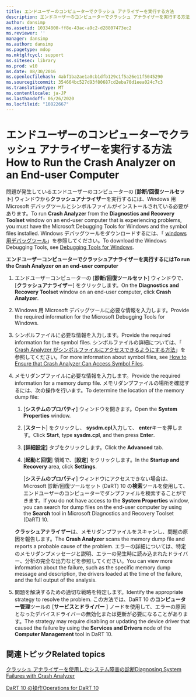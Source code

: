 ```yaml
---
title: エンドユーザーのコンピューターでクラッシュ アナライザーを実行する方法
description: エンドユーザーのコンピューターでクラッシュ アナライザーを実行する方法
author: dansimp
ms.assetid: 10334800-ff8e-43ac-a9c2-d28807473ec2
ms.reviewer: ''
manager: dansimp
ms.author: dansimp
ms.pagetype: mdop
ms.mktglfcycl: support
ms.sitesec: library
ms.prod: w10
ms.date: 08/30/2016
ms.openlocfilehash: 4abf1ba2ae1a0cb1dfb129c1f5a26e11f5045290
ms.sourcegitcommit: 354664bc527d93f80687cd2eba70d1eea024c7c3
ms.translationtype: MT
ms.contentlocale: ja-JP
ms.lasthandoff: 06/26/2020
ms.locfileid: "10822667"
---
```

# <span data-ttu-id="680fe-103">エンドユーザーのコンピューターでクラッシュ アナライザーを実行する方法</span><span class="sxs-lookup"><span data-stu-id="680fe-103">How to Run the Crash Analyzer on an End-user Computer</span></span>


<span data-ttu-id="680fe-104">問題が発生しているエンドユーザーのコンピューターの [**診断/回復ツールセット**] ウィンドウから**クラッシュアナライザー**を実行するには、Windows 用 Microsoft デバッグツールとシンボルファイルがインストールされている必要があります。</span><span class="sxs-lookup"><span data-stu-id="680fe-104">To run **Crash Analyzer** from the **Diagnostics and Recovery Toolset** window on an end-user computer that is experiencing problems, you must have the Microsoft Debugging Tools for Windows and the symbol files installed.</span></span> <span data-ttu-id="680fe-105">Windows デバッグツールをダウンロードするには、「 [windows 用デバッグツール](https://go.microsoft.com/fwlink/?LinkId=266248)」を参照してください。</span><span class="sxs-lookup"><span data-stu-id="680fe-105">To download the Windows Debugging Tools, see [Debugging Tools for Windows](https://go.microsoft.com/fwlink/?LinkId=266248).</span></span>

**<span data-ttu-id="680fe-106">エンドユーザーコンピューターでクラッシュアナライザーを実行するには</span><span class="sxs-lookup"><span data-stu-id="680fe-106">To run the Crash Analyzer on an end-user computer</span></span>**

1.  <span data-ttu-id="680fe-107">エンドユーザーコンピューターの [**診断/回復ツールセット**] ウィンドウで、[**クラッシュアナライザー**] をクリックします。</span><span class="sxs-lookup"><span data-stu-id="680fe-107">On the **Diagnostics and Recovery Toolset** window on an end-user computer, click **Crash Analyzer**.</span></span>

2.  <span data-ttu-id="680fe-108">Windows 用 Microsoft デバッグツールに必要な情報を入力します。</span><span class="sxs-lookup"><span data-stu-id="680fe-108">Provide the required information for the Microsoft Debugging Tools for Windows.</span></span>

3.  <span data-ttu-id="680fe-109">シンボルファイルに必要な情報を入力します。</span><span class="sxs-lookup"><span data-stu-id="680fe-109">Provide the required information for the symbol files.</span></span> <span data-ttu-id="680fe-110">シンボルファイルの詳細については、「 [Crash Analyzer がシンボルファイルにアクセスできるようにする方法](how-to-ensure-that-crash-analyzer-can-access-symbol-files-dart-10.md)」を参照してください。</span><span class="sxs-lookup"><span data-stu-id="680fe-110">For more information about symbol files, see [How to Ensure that Crash Analyzer Can Access Symbol Files](how-to-ensure-that-crash-analyzer-can-access-symbol-files-dart-10.md).</span></span>

4.  <span data-ttu-id="680fe-111">メモリダンプファイルに必要な情報を入力します。</span><span class="sxs-lookup"><span data-stu-id="680fe-111">Provide the required information for a memory dump file.</span></span> <span data-ttu-id="680fe-112">メモリダンプファイルの場所を確認するには、次の操作を行います。</span><span class="sxs-lookup"><span data-stu-id="680fe-112">To determine the location of the memory dump file:</span></span>

    1.  <span data-ttu-id="680fe-113">[**システムのプロパティ**] ウィンドウを開きます。</span><span class="sxs-lookup"><span data-stu-id="680fe-113">Open the **System Properties** window.</span></span>

    2.  <span data-ttu-id="680fe-114">[**スタート**] をクリックし、 **sysdm.cpl**入力して、 **enter**キーを押します。</span><span class="sxs-lookup"><span data-stu-id="680fe-114">Click **Start**, type **sysdm.cpl**, and then press **Enter**.</span></span>

    3.  <span data-ttu-id="680fe-115">**[詳細設定]** タブをクリックします。</span><span class="sxs-lookup"><span data-stu-id="680fe-115">Click the **Advanced** tab.</span></span>

    4.  <span data-ttu-id="680fe-116">[**起動と回復**] 領域で、[**設定**] をクリックします。</span><span class="sxs-lookup"><span data-stu-id="680fe-116">In the **Startup and Recovery** area, click **Settings**.</span></span>

        <span data-ttu-id="680fe-117">[**システムのプロパティ**] ウィンドウにアクセスできない場合は、Microsoft 診断/回復ツールセット (DaRT) 10 の**検索**ツールを使用して、エンドユーザーのコンピューターでダンプファイルを検索することができます。</span><span class="sxs-lookup"><span data-stu-id="680fe-117">If you do not have access to the **System Properties** window, you can search for dump files on the end-user computer by using the **Search** tool in Microsoft Diagnostics and Recovery Toolset (DaRT) 10.</span></span>

    <span data-ttu-id="680fe-118">**クラッシュアナライザー**は、メモリダンプファイルをスキャンし、問題の原因を報告します。</span><span class="sxs-lookup"><span data-stu-id="680fe-118">The **Crash Analyzer** scans the memory dump file and reports a probable cause of the problem.</span></span> <span data-ttu-id="680fe-119">エラーの詳細については、特定のメモリダンプメッセージと説明、エラーの発生時に読み込まれたドライバー、分析の完全な出力などを参照してください。</span><span class="sxs-lookup"><span data-stu-id="680fe-119">You can view more information about the failure, such as the specific memory dump message and description, the drivers loaded at the time of the failure, and the full output of the analysis.</span></span>

5.  <span data-ttu-id="680fe-120">問題を解決するための適切な戦略を特定します。</span><span class="sxs-lookup"><span data-stu-id="680fe-120">Identify the appropriate strategy to resolve the problem.</span></span> <span data-ttu-id="680fe-121">この方法では、DaRT 10 の**コンピューター管理**ツールの [**サービスとドライバー** ] ノードを使用して、エラーの原因となったデバイスドライバーの無効化または更新が必要になることがあります。</span><span class="sxs-lookup"><span data-stu-id="680fe-121">The strategy may require disabling or updating the device driver that caused the failure by using the **Services and Drivers** node of the **Computer Management** tool in DaRT 10.</span></span>

## <span data-ttu-id="680fe-122">関連トピック</span><span class="sxs-lookup"><span data-stu-id="680fe-122">Related topics</span></span>


[<span data-ttu-id="680fe-123">クラッシュ アナライザーを使用したシステム障害の診断</span><span class="sxs-lookup"><span data-stu-id="680fe-123">Diagnosing System Failures with Crash Analyzer</span></span>](diagnosing-system-failures-with-crash-analyzer-dart-10.md)

[<span data-ttu-id="680fe-124">DaRT 10 の操作</span><span class="sxs-lookup"><span data-stu-id="680fe-124">Operations for DaRT 10</span></span>](operations-for-dart-10.md)

 

 





